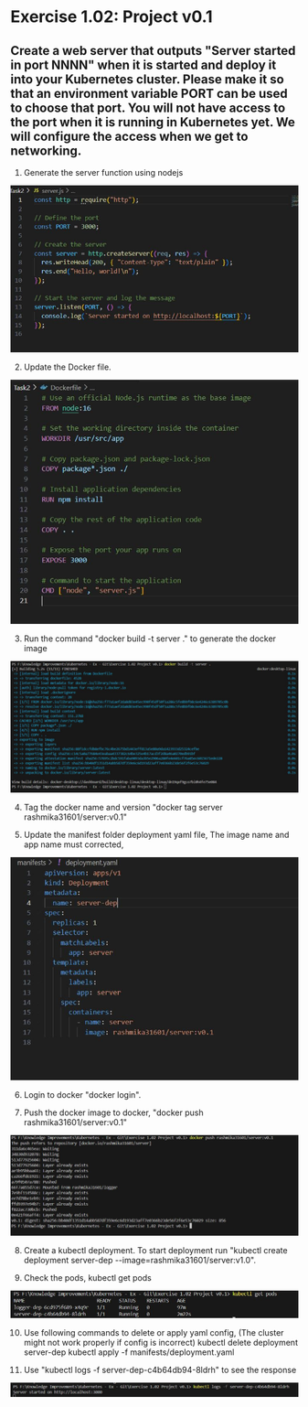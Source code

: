 # Exercise 1.02: Project v0.1

## Create a web server that outputs "Server started in port NNNN" when it is started and deploy it into your Kubernetes cluster. Please make it so that an environment variable PORT can be used to choose that port. You will not have access to the port when it is running in Kubernetes yet. We will configure the access when we get to networking.

1. Generate the server function using nodejs

![](Images/Img1.JPG)

2. Update the Docker file.

![](Images/Img2.JPG)

3. Run the command "docker build -t server ." to generate the docker image

![](Images/Img3.JPG)

4. Tag the docker name and version "docker tag server rashmika31601/server:v0.1"

5. Update the manifest folder deployment yaml file, The image name and app name must corrected,

![](Images/Img4.JPG)

6. Login to docker "docker login".

7. Push the docker image to docker, "docker push rashmika31601/server:v0.1"

![](Images/Img5.JPG)

8. Create a kubectl deployment. To start deployment run "kubectl create deployment server-dep --image=rashmika31601/server:v1.0".

9. Check the pods, kubectl get pods

![](Images/Img7.JPG)

10. Use following commands to delete or apply yaml config, (The cluster might not work properly if config is incorrect)
    kubectl delete deployment server-dep
    kubectl apply -f manifests/deployment.yaml

11. Use "kubectl logs -f server-dep-c4b64db94-8ldrh" to see the response

![](Images/Img8.JPG)
